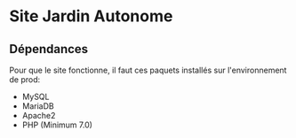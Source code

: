 # Site Jardin Autonome

## Dépendances
Pour que le site fonctionne, il faut ces paquets installés sur l'environnement de prod:
- MySQL
- MariaDB
- Apache2
- PHP (Minimum 7.0)
